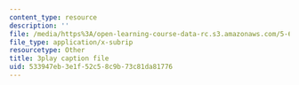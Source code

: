 ```yaml
---
content_type: resource
description: ''
file: /media/https%3A/open-learning-course-data-rc.s3.amazonaws.com/5-61-physical-chemistry-fall-2017/533947eb3e1f52c58c9b73c81da81776_9WthWtTxdj0.vtt
file_type: application/x-subrip
resourcetype: Other
title: 3play caption file
uid: 533947eb-3e1f-52c5-8c9b-73c81da81776
---
```

